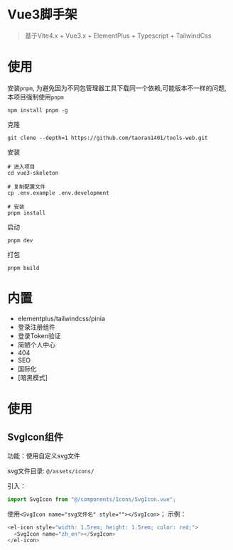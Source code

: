 # Vue3脚手架

> 基于Vite4.x + Vue3.x + ElementPlus + Typescript + TailwindCss

# 使用

安装`pnpm`, 为避免因为不同包管理器工具下载同一个依赖,可能版本不一样的问题,本项目强制使用`pnpm`
```
npm install pnpm -g
```

克隆
```
git clone --depth=1 https://github.com/taoran1401/tools-web.git
```

安装
```
# 进入项目
cd vue3-skeleton

# 复制配置文件
cp .env.example .env.development

# 安装
pnpm install
```

启动
```
pnpm dev
```

打包
```
pnpm build
```

# 内置

- elementplus/tailwindcss/pinia
- 登录注册组件
- 登录Token验证
- 简陋个人中心
- 404
- SEO
- 国际化
- [暗黑模式]

# 使用

## SvgIcon组件

功能：使用自定义svg文件

svg文件目录: `@/assets/icons/`

引入：
```js
import SvgIcon from "@/components/Icons/SvgIcon.vue";
```

使用`<SvgIcon name="svg文件名" style=""></SvgIcon>`； 示例：
```js
<el-icon style="width: 1.5rem; height: 1.5rem; color: red;">
  <SvgIcon name="zh_en"></SvgIcon>
</el-icon>
```